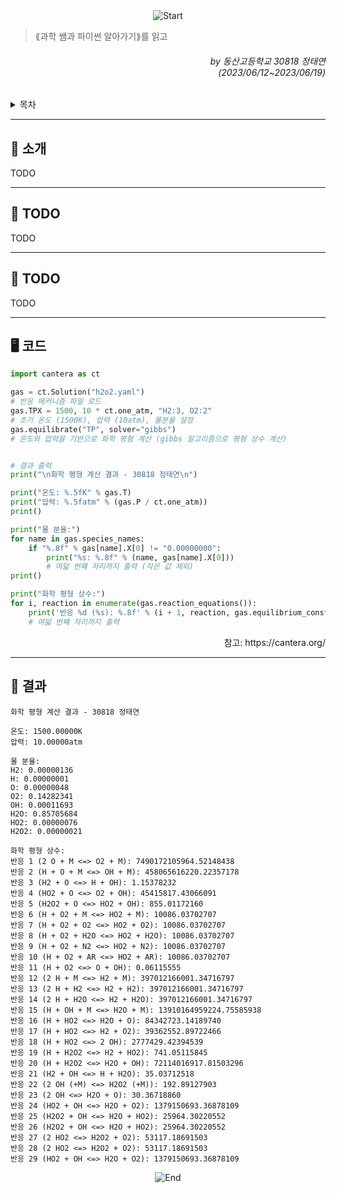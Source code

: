 <div align=center>
    <img src="https://capsule-render.vercel.app/api?type=waving&height=230&fontSize=55&fontAlignY=45&color=gradient&customColorList=12&section=header&text=Cantera를%20이용한%20화학%20평형%20계산" alt="Start"/>
</div>

> ⟪과학 쌤과 파이썬 알아가기⟫를 읽고

<div align=right>
    <h6>
        by 동산고등학교 30818 정태연<br/> 
        (2023/06/12~2023/06/19)
    </h6>
</div>

<details>
    <summary>목차</summary>
    <h6>
        <ul dir="auto">
            <a href="https://github.com/error0918/MiniProjects/tree/main/ChemistryCantera//ChemistryCantera/#-----소개">
                <li>
                    📜 소개
                </li>
            </a>
            <a href="https://github.com/error0918/MiniProjects/tree/main/ChemistryCantera//ChemistryCantera/#----%EF%B8%8F-코드">
                <li>
                    🖥️ 코드
                </li>
            </a>
            <a href="https://github.com/error0918/MiniProjects/tree/main/ChemistryCantera//ChemistryCantera/#-----결과">
                <li>
                    🧐 결과
                </li>
            </a>
        </ul>
    </h6>
</details>

---

<h2>
    📜 소개
</h2>

TODO

---

<h2>
    📜 TODO
</h2>

TODO

---

<h2>
    📜 TODO
</h2>

TODO

---

<h2>
    🖥️ 코드
</h2>

```python
import cantera as ct

gas = ct.Solution("h2o2.yaml")
# 반응 메커니즘 파일 로드
gas.TPX = 1500, 10 * ct.one_atm, "H2:3, O2:2"
# 초기 온도 (1500K), 압력 (10atm), 몰분율 설정
gas.equilibrate("TP", solver="gibbs")
# 온도와 압력을 기반으로 화학 평형 계산 (gibbs 알고리즘으로 평형 상수 계산)


# 결과 출력
print("\n화학 평형 계산 결과 - 30818 정태연\n")

print("온도: %.5fK" % gas.T)
print("압력: %.5fatm" % (gas.P / ct.one_atm))
print()

print("몰 분율:")
for name in gas.species_names:
    if "%.8f" % gas[name].X[0] != "0.00000000":
        print("%s: %.8f" % (name, gas[name].X[0]))
        # 여덟 번쨰 자리까지 출력 (작은 값 제외)
print()

print("화학 평형 상수:")
for i, reaction in enumerate(gas.reaction_equations()):
    print('반응 %d (%s): %.8f' % (i + 1, reaction, gas.equilibrium_constants[i]))
    # 여덟 번쨰 자리까지 출력
```
<div align=end>
    참고: https://cantera.org/
</div>

---

<h2>
    🧐 결과
</h2>

```
화학 평형 계산 결과 - 30818 정태연

온도: 1500.00000K
압력: 10.00000atm

몰 분율:
H2: 0.00000136
H: 0.00000001
O: 0.00000048
O2: 0.14282341
OH: 0.00011693
H2O: 0.85705684
HO2: 0.00000076
H2O2: 0.00000021

화학 평형 상수:
반응 1 (2 O + M <=> O2 + M): 7490172105964.52148438
반응 2 (H + O + M <=> OH + M): 458065616220.22357178
반응 3 (H2 + O <=> H + OH): 1.15378232
반응 4 (HO2 + O <=> O2 + OH): 45415817.43066091
반응 5 (H2O2 + O <=> HO2 + OH): 855.01172160
반응 6 (H + O2 + M <=> HO2 + M): 10086.03702707
반응 7 (H + O2 + O2 <=> HO2 + O2): 10086.03702707
반응 8 (H + O2 + H2O <=> HO2 + H2O): 10086.03702707
반응 9 (H + O2 + N2 <=> HO2 + N2): 10086.03702707
반응 10 (H + O2 + AR <=> HO2 + AR): 10086.03702707
반응 11 (H + O2 <=> O + OH): 0.06115555
반응 12 (2 H + M <=> H2 + M): 397012166001.34716797
반응 13 (2 H + H2 <=> H2 + H2): 397012166001.34716797
반응 14 (2 H + H2O <=> H2 + H2O): 397012166001.34716797
반응 15 (H + OH + M <=> H2O + M): 13910164959224.75585938
반응 16 (H + HO2 <=> H2O + O): 84342723.14189740
반응 17 (H + HO2 <=> H2 + O2): 39362552.89722466
반응 18 (H + HO2 <=> 2 OH): 2777429.42394539
반응 19 (H + H2O2 <=> H2 + HO2): 741.05115845
반응 20 (H + H2O2 <=> H2O + OH): 72114016917.81503296
반응 21 (H2 + OH <=> H + H2O): 35.03712518
반응 22 (2 OH (+M) <=> H2O2 (+M)): 192.89127903
반응 23 (2 OH <=> H2O + O): 30.36718860
반응 24 (HO2 + OH <=> H2O + O2): 1379150693.36878109
반응 25 (H2O2 + OH <=> H2O + HO2): 25964.30220552
반응 26 (H2O2 + OH <=> H2O + HO2): 25964.30220552
반응 27 (2 HO2 <=> H2O2 + O2): 53117.18691503
반응 28 (2 HO2 <=> H2O2 + O2): 53117.18691503
반응 29 (HO2 + OH <=> H2O + O2): 1379150693.36878109
```

<div align=center>
    <img src="https://capsule-render.vercel.app/api?type=waving&height=200&color=gradient&customColorList=12&section=footer&desc=Copyright%202023.%20jtaeyeon05%20all%20rights%20reserved" alt="End"/>
</div>